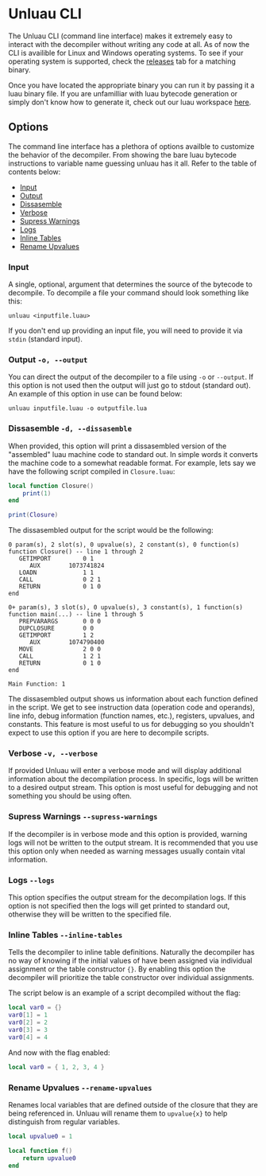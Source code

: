 # Unluau CLI
The Unluau CLI (command line interface) makes it extremely easy to interact with the decompiler without writing any code at all. As of now the CLI is availible for Linux and Windows operating systems. To see if your operating system is supported, check the [releases](https://github.com/valencefun/unluau/tags) tab for a matching binary. 

Once you have located the appropriate binary you can run it by passing it a luau binary file. If you are unfamilliar with luau bytecode generation or simply don't know how to generate it, check out our luau workspace [here](https://github.com/valencefun/luau-workspace).

## Options
The command line interface has a plethora of options availble to customize the behavior of the decompiler. From showing the bare luau bytecode instructions to variable name guessing unluau has it all. Refer to the table of contents below:
* [Input](#input)
* [Output](#output--o---output)
* [Dissasemble](#dissasemble--d---dissasemble)
* [Verbose](#verbose--v---verbose)
* [Supress Warnings](#supress-warnings---supress-warnings)
* [Logs](#logs---logs)
* [Inline Tables](#inline-tables---inline-tables)
* [Rename Upvalues](#rename-upvalues---rename-upvalues)

### Input
A single, optional, argument that determines the source of the bytecode to decompile. To decompile a file your command should look something like this:
```
unluau <inputfile.luau>
```
If you don't end up providing an input file, you will need to provide it via `stdin` (standard input).

### Output `-o, --output`
You can direct the output of the decompiler to a file using ``-o`` or `--output`. If this option is not used then the output will just go to stdout (standard out). An example of this option in use can be found below:
```
unluau inputfile.luau -o outputfile.lua
```

### Dissasemble `-d, --dissasemble`
When provided, this option will print a dissasembled version of the "assembled" luau machine code to standard out. In simple words it converts the machine code to a somewhat readable format. For example, lets say we have the following script compiled in `Closure.luau`:
```lua
local function Closure()
    print(1)
end

print(Closure)
```
The dissasembled output for the script would be the following:
```
0 param(s), 2 slot(s), 0 upvalue(s), 2 constant(s), 0 function(s)
function Closure() -- line 1 through 2
   GETIMPORT         0 1
      AUX        1073741824
   LOADN             1 1
   CALL              0 2 1
   RETURN            0 1 0
end

0+ param(s), 3 slot(s), 0 upvalue(s), 3 constant(s), 1 function(s)
function main(...) -- line 1 through 5
   PREPVARARGS       0 0 0
   DUPCLOSURE        0 0
   GETIMPORT         1 2
      AUX        1074790400
   MOVE              2 0 0
   CALL              1 2 1
   RETURN            0 1 0
end

Main Function: 1
```
The dissasembled output shows us information about each function defined in the script. We get to see instruction data (operation code and operands), line info, debug information (function names, etc.), registers, upvalues, and constants. This feature is most useful to us for debugging so you shouldn't expect to use this option if you are here to decompile scripts.

### Verbose `-v, --verbose`
If provided Unluau will enter a verbose mode and will display additional information about the decompilation process. In specific, logs will be written to a desired output stream. This option is most useful for debugging and not something you should be using often.

### Supress Warnings `--supress-warnings`
If the decompiler is in verbose mode and this option is provided, warning logs will not be written to the output stream. It is recommended that you use this option only when needed as warning messages usually contain vital information.

### Logs `--logs`
This option specifies the output stream for the decompilation logs. If this option is not specified then the logs will get printed to standard out, otherwise they will be written to the specified file.

### Inline Tables `--inline-tables`
Tells the decompiler to inline table definitions. Naturally the decompiler has no way of knowing if the initial values of have been assigned via individual assignment or the table constructor `{}`. By enabling this option the decompiler will prioritize the table constructor over individual assignments.

The script below is an example of a script decompiled without the flag:
```lua
local var0 = {}
var0[1] = 1
var0[2] = 2
var0[3] = 3
var0[4] = 4
```
And now with the flag enabled:
```lua
local var0 = { 1, 2, 3, 4 }
```

### Rename Upvalues `--rename-upvalues`
Renames local variables that are defined outside of the closure that they are being referenced in. Unluau will rename them to `upvalue{x}` to help distinguish from regular variables.
```lua
local upvalue0 = 1

local function f()
    return upvalue0
end
```
